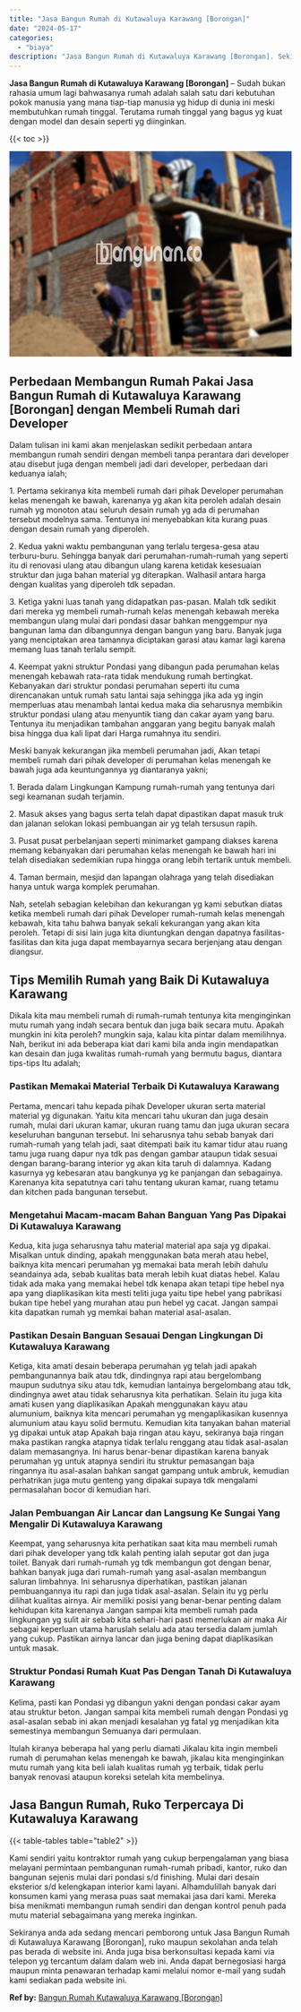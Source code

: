 ```yaml
---
title: "Jasa Bangun Rumah di Kutawaluya Karawang [Borongan]"
date: "2024-05-17"
categories: 
  - "biaya"
description: "Jasa Bangun Rumah di Kutawaluya Karawang [Borongan]. Sekiranya anda ada sedang mencari pemborong untuk Jasa Bangun Rumah di Kutawaluya Karawang [Borongan],..."
---
```


**Jasa Bangun Rumah di Kutawaluya Karawang \[Borongan\]** – Sudah bukan rahasia umum lagi bahwasanya rumah adalah salah satu dari kebutuhan pokok manusia yang mana tiap-tiap manusia yg hidup di dunia ini meski membutuhkan rumah tinggal. Terutama rumah tinggal yang bagus yg kuat dengan model dan desain seperti yg diinginkan.

{{< toc >}}

![Jasa Bangun Rumah di Kutawaluya Karawang [Borongan]](/images/borong-bangunan-09.png)

## Perbedaan Membangun Rumah Pakai Jasa Bangun Rumah di Kutawaluya Karawang \[Borongan\] dengan Membeli Rumah dari Developer

Dalam tulisan ini kami akan menjelaskan sedikit perbedaan antara membangun rumah sendiri dengan membeli tanpa perantara dari developer atau disebut juga dengan membeli jadi dari developer, perbedaan dari keduanya ialah;

1\. Pertama sekiranya kita membeli rumah dari pihak Developer perumahan kelas menengah ke bawah, karenanya yg akan kita peroleh adalah desain rumah yg monoton atau seluruh desain rumah yg ada di perumahan tersebut modelnya sama. Tentunya ini menyebabkan kita kurang puas dengan desain rumah yang diperoleh.

2\. Kedua yakni waktu pembangunan yang terlalu tergesa-gesa atau terburu-buru. Sehingga banyak dari perumahan-rumah-rumah yang seperti itu di renovasi ulang atau dibangun ulang karena ketidak kesesuaian struktur dan juga bahan material yg diterapkan. Walhasil antara harga dengan kualitas yang diperoleh tdk sepadan.

3\. Ketiga yakni luas tanah yang didapatkan pas-pasan. Malah tdk sedikit dari mereka yg membeli rumah-rumah kelas menengah kebawah mereka membangun ulang mulai dari pondasi dasar bahkan menggempur nya bangunan lama dan dibangunnya dengan bangun yang baru. Banyak juga yang menciptakan area tamannya diciptakan garasi atau kamar lagi karena memang luas tanah terlalu sempit.

4\. Keempat yakni struktur Pondasi yang dibangun pada perumahan kelas menengah kebawah rata-rata tidak mendukung rumah bertingkat. Kebanyakan dari struktur pondasi perumahan seperti itu cuma direncanakan untuk rumah satu lantai saja sehingga jika ada yg ingin memperluas atau menambah lantai kedua maka dia seharusnya membikin struktur pondasi ulang atau menyuntik tiang dan cakar ayam yang baru. Tentunya itu menjadikan tambahan anggaran yang begitu banyak malah bisa hingga dua kali lipat dari Harga rumahnya itu sendiri.

Meski banyak kekurangan jika membeli perumahan jadi, Akan tetapi membeli rumah dari pihak developer di perumahan kelas menengah ke bawah juga ada keuntungannya yg diantaranya yakni;

1\. Berada dalam Lingkungan Kampung rumah-rumah yang tentunya dari segi keamanan sudah terjamin.

2\. Masuk akses yang bagus serta telah dapat dipastikan dapat masuk truk dan jalanan selokan lokasi pembuangan air yg telah tersusun rapih.

3\. Pusat pusat perbelanjaan seperti minimarket gampang diakses karena memang kebanyakan dari perumahan kelas menengah ke bawah hari ini telah disediakan sedemikian rupa hingga orang lebih tertarik untuk membeli.

4\. Taman bermain, mesjid dan lapangan olahraga yang telah disediakan hanya untuk warga komplek perumahan.

Nah, setelah sebagian kelebihan dan kekurangan yg kami sebutkan diatas ketika membeli rumah dari pihak Developer rumah-rumah kelas menengah kebawah, kita tahu bahwa banyak sekali kekurangan yang akan kita peroleh. Tetapi di sisi lain juga kita diuntungkan dengan dapatnya fasilitas-fasilitas dan kita juga dapat membayarnya secara berjenjang atau dengan diangsur.

## Tips Memilih Rumah yang Baik Di Kutawaluya Karawang

Dikala kita mau membeli rumah di rumah-rumah tentunya kita menginginkan mutu rumah yang indah secara bentuk dan juga baik secara mutu. Apakah mungkin ini kita peroleh? mungkin saja, kalau kita pintar dalam memilihnya. Nah, berikut ini ada beberapa kiat dari kami bila anda ingin mendapatkan kan desain dan juga kwalitas rumah-rumah yang bermutu bagus, diantara tips-tips Itu adalah;

### Pastikan Memakai Material Terbaik Di Kutawaluya Karawang

Pertama, mencari tahu kepada pihak Developer ukuran serta material material yg digunakan. Yaitu kita mencari tahu ukuran dan juga desain rumah, mulai dari ukuran kamar, ukuran ruang tamu dan juga ukuran secara keseluruhan bangunan tersebut. Ini seharusnya tahu sebab banyak dari rumah-rumah yang telah jadi, saat ditempati baik itu kamar tidur atau ruang tamu juga ruang dapur nya tdk pas dengan gambar ataupun tidak sesuai dengan barang-barang interior yg akan kita taruh di dalamnya. Kadang kasurnya yg kebesaran atau bangkunya yg ke panjangan dan sebagainya. Karenanya kita sepatutnya cari tahu tentang ukuran kamar, ruang tetamu dan kitchen pada bangunan tersebut.

### Mengetahui Macam-macam Bahan Banguan Yang Pas Dipakai Di Kutawaluya Karawang

Kedua, kita juga seharusnya tahu material material apa saja yg dipakai. Misalkan untuk dinding, apakah menggunakan bata merah atau hebel, baiknya kita mencari perumahan yg memakai bata merah lebih dahulu seandainya ada, sebab kualitas bata merah lebih kuat diatas hebel. Kalau tidak ada maka yang memakai hebel tdk kenapa akan tetapi tipe hebel nya apa yang diaplikasikan kita mesti teliti juga yaitu tipe hebel yang pabrikasi bukan tipe hebel yang murahan atau pun hebel yg cacat. Jangan sampai kita dapatkan rumah yg memkai bahan material asal-asalan.

### Pastikan Desain Banguan Sesauai Dengan Lingkungan Di Kutawaluya Karawang

Ketiga, kita amati desain beberapa perumahan yg telah jadi apakah pembangunannya baik atau tdk, dindingnya rapi atau bergelombang maupun sudutnya siku atau tdk, kemudian lantainya bergelombang atau tdk, dindingnya awet atau tidak seharusnya kita perhatikan. Selain itu juga kita amati kusen yang diaplikasikan Apakah menggunakan kayu atau alumunium, baiknya kita mencari perumahan yg mengaplikasikan kusennya alumunium atau kayu solid bermutu. Kemudian kita tanyakan bahan material yg dipakai untuk atap Apakah baja ringan atau kayu, sekiranya baja ringan maka pastikan rangka atapnya tidak terlalu renggang atau tidak asal-asalan dalam memasangnya. Ini harus benar-benar dipastikan karena banyak perumahan yg untuk atapnya sendiri itu struktur pemasangan baja ringannya itu asal-asalan bahkan sangat gampang untuk ambruk, kemudian perhatrikan juga mutu genteng yang dipakai supaya tdk mengalami permasalahan bocor di kemudian hari.

### Jalan Pembuangan Air Lancar dan Langsung Ke Sungai Yang Mengalir Di Kutawaluya Karawang

Keempat, yang seharusnya kita perhatikan saat kita mau membeli rumah dari pihak developer yang tdk kalah penting ialah seputar got dan juga toilet. Banyak dari rumah-rumah yg tdk membangun got dengan benar, bahkan banyak juga dari rumah-rumah yang asal-asalan membangun saluran limbahnya. Ini seharusnya diperhatikan, pastikan jalanan pembuangannya itu rapi dan juga tidak asal-asalan. Selain itu yg perlu dilihat kualitas airnya. Air memiliki posisi yang benar-benar penting dalam kehidupan kita karenanya Jangan sampai kita membeli rumah pada lingkungan yg sulit air sebab kita sehari-hari pasti memerlukan air maka Air sebagai keperluan utama haruslah selalu ada atau tersedia dalam jumlah yang cukup. Pastikan airnya lancar dan juga bening dapat diaplikasikan untuk masak.

### Struktur Pondasi Rumah Kuat Pas Dengan Tanah Di Kutawaluya Karawang

Kelima, pasti kan Pondasi yg dibangun yakni dengan pondasi cakar ayam atau struktur beton. Jangan sampai kita membeli rumah dengan Pondasi yg asal-asalan sebab ini akan menjadi kesalahan yg fatal yg menjadikan kita semestinya membangun Semuanya dari permulaan.

Itulah kiranya beberapa hal yang perlu diamati Jikalau kita ingin membeli rumah di perumahan kelas menengah ke bawah, jikalau kita menginginkan mutu rumah yang kita beli ialah kualitas rumah yg terbaik, tidak perlu banyak renovasi ataupun koreksi setelah kita membelinya.

## Jasa Bangun Rumah, Ruko Terpercaya Di Kutawaluya Karawang

{{< table-tables table="table2" >}}

Kami sendiri yaitu kontraktor rumah yang cukup berpengalaman yang biasa melayani permintaan pembangunan rumah-rumah pribadi, kantor, ruko dan bangunan sejenis mulai dari pondasi s/d finishing. Mulai dari desain eksterior s/d kelengkapan interior kami layani. Alhamdulillah banyak dari konsumen kami yang merasa puas saat memakai jasa dari kami. Mereka bisa menikmati membangun rumah sendiri dan dengan kontrol penuh pada mutu material sebagaimana yang mereka inginkan.

Sekiranya anda ada sedang mencari pemborong untuk Jasa Bangun Rumah di Kutawaluya Karawang \[Borongan\], ruko maupun sekolahan anda telah pas berada di website ini. Anda juga bisa berkonsultasi kepada kami via telepon yg tercantum dalam dalam web ini. Anda dapat bernegosiasi harga maupun minta penawaran terhadap kami melalui nomor e-mail yang sudah kami sediakan pada website ini.

**Ref by:** [Bangun Rumah Kutawaluya Karawang [Borongan]](https://id.wikipedia.org/wiki/Bangun)
